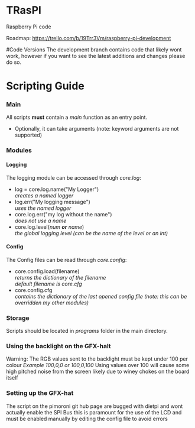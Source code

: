 # TRasPI
Raspberry Pi code

Roadmap:
https://trello.com/b/19Trr3Vm/raspberry-pi-development

#Code Versions
The development branch contains code that likely wont work, however if you want to see the latest additions and changes please do so.

# Scripting Guide

### Main
All scripts **must** contain a *main* function as an entry point.  
* Optionally, it can take arguments (note: keyword arguments are not supported)  

### Modules

#### Logging
The logging module can be accessed through *core.log*:  

* log = core.log.name("My Logger")  
	*creates a named logger*  
* log.err("My logging message")  
	*uses the named logger*  
* core.log.err("my log without the name")  
	*does not use a name*  
* core.log.level(_num **or** name_)  
	*the global  logging level (can be the name of the level or an int)*

#### Config
The Config files can be read through *core.config*:  

* core.config.load(filename)  
	*returns the dictionary of the filename*  
	*default filename is core.cfg*
* core.config.cfg  
	*contains the dictionary of the last opened config file (note: this can be overridden my other modules)*  

### Storage
Scripts should be located in *programs* folder in the main directory.  

### Using the backlight on the GFX-halt
Warning: The RGB values sent to the backlight must be kept under 100 per colour
*Example 100,0,0 or 100,0,100*
Using values over 100 will cause some high pitched noise from the screen likely due to winey chokes on the board itself

### Setting up the GFX-hat
The script on the pimoroni git hub page are bugged with dietpi and wont actually enable the SPI Bus this is paramount for the use of the LCD and must be enabled manually by editing the config file to avoid errors
